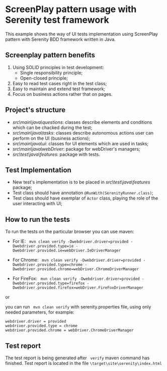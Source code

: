# ScreenPlay pattern usage with Serenity test framework

This example shows the way of UI tests implementation using ScreenPlay pattern with Serenity BDD framework written in Java.

## Screenplay pattern benefits

1. Using SOLID principles in test development:
	- Single responsibility principle;
	- Open-closed principle;
2. Easy to read test cases right in the test class;
3. Easy to maintain and extend test framework;
4. Focus on business actions rather that on pages.

## Project's structure

 - *src\main\java\questions*: classes describe elements and conditions which can be chacked during the test;
 - *src\main\java\tasks*: classes describe autonomous actions user can perform on the UI (business actions);
 - *src\main\java\ui*: classes for UI elements which are used in tasks; 
 - *src\main\java\webDriver*: package for webDriver's managers;
 - *src\test\java\features*: package with tests.
 
## Test Implementation

 - New test's implementation is to be placed in *src\test\java\features* package;
 - Test class should have annotation ```@RunWith(SerenityRunner.class)```;
 - Test class should have exemplar of ```Actor``` class, playing the role of the user interacting with UI;

## How to run the tests

To run the tests on the particular browser you can use maven:

 - For IE: ``` mvn clean verify -Dwebdriver.driver=provided -Dwebdriver.provided.type=ie -Dwebdriver.provided.ie=webDriver.IeDriverManager``` 

 - For Chrome: ``` mvn clean verify -Dwebdriver.driver=provided -Dwebdriver.provided.type=chrome -Dwebdriver.provided.chrome=webDriver.ChromeDriverManager``` 

 - For FireFox: ``` mvn clean verify -Dwebdriver.driver=provided -Dwebdriver.provided.type=firefox -Dwebdriver.provided.firefox=webDriver.FireFoxDriverManager```

or

you can run ``` mvn clean verify``` with serenity.properties file, using only needed parameters,
for example:
```
webdriver.driver = provided
webdriver.provided.type = chrome
webdriver.provided.chrome = webDriver.ChromeDriverManager
```

## Test report

The test report is being generated after ``` verify``` maven command has finished. Test report is located in the file ```\target\site\serenity\index.html``` 